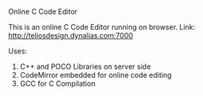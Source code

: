 Online C Code Editor

This is an online C Code Editor running on browser. 
Link: http://teliosdesign.dynalias.com:7000

Uses:
1. C++ and POCO Libraries on server side
2. CodeMirror embedded for online code editing
3. GCC for C Compilation 